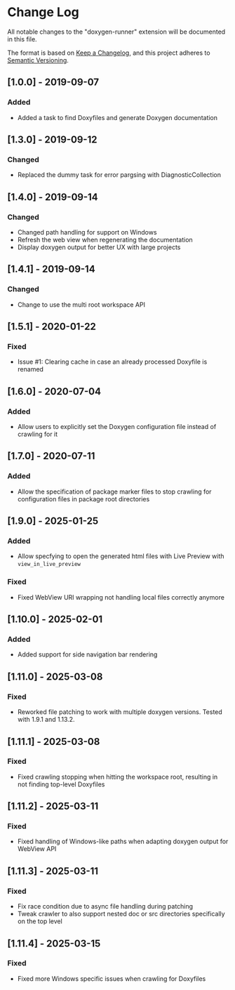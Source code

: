 # Change Log

All notable changes to the "doxygen-runner" extension will be documented in this
file.

The format is based on [Keep a Changelog](https://keepachangelog.com/en/1.0.0/),
and this project adheres to
[Semantic Versioning](https://semver.org/spec/v2.0.0.html).

## [1.0.0] - 2019-09-07

### Added

- Added a task to find Doxyfiles and generate Doxygen documentation

## [1.3.0] - 2019-09-12

### Changed

- Replaced the dummy task for error pargsing with DiagnosticCollection

## [1.4.0] - 2019-09-14

### Changed

- Changed path handling for support on Windows
- Refresh the web view when regenerating the documentation
- Display doxygen output for better UX with large projects

## [1.4.1] - 2019-09-14

### Changed

- Change to use the multi root workspace API

## [1.5.1] - 2020-01-22

### Fixed

- Issue #1: Clearing cache in case an already processed Doxyfile is renamed

## [1.6.0] - 2020-07-04

### Added

- Allow users to explicitly set the Doxygen configuration file instead of
  crawling for it

## [1.7.0] - 2020-07-11

### Added

- Allow the specification of package marker files to stop crawling for
  configuration files in package root directories

## [1.9.0] - 2025-01-25

### Added

- Allow specfying to open the generated html files with Live Preview with
  `view_in_live_preview`

### Fixed

- Fixed WebView URI wrapping not handling local files correctly anymore

## [1.10.0] - 2025-02-01

### Added

- Added support for side navigation bar rendering

## [1.11.0] - 2025-03-08

### Fixed

- Reworked file patching to work with multiple doxygen versions. Tested with
  1.9.1 and 1.13.2.

## [1.11.1] - 2025-03-08

### Fixed

- Fixed crawling stopping when hitting the workspace root, resulting in not
  finding top-level Doxyfiles

## [1.11.2] - 2025-03-11

### Fixed

- Fixed handling of Windows-like paths when adapting doxygen output for WebView
  API

## [1.11.3] - 2025-03-11

### Fixed

- Fix race condition due to async file handling during patching
- Tweak crawler to also support nested doc or src directories specifically on
  the top level

## [1.11.4] - 2025-03-15

### Fixed

- Fixed more Windows specific issues when crawling for Doxyfiles
